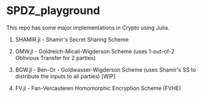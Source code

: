 # SPDZ_playground

This repo has some major implementations in Crypto using Julia.

1) SHAMIR.jl - Shamir's Secret Sharing Scheme

2) GMW.jl - Goldreich-Micali-Wigderson Scheme (uses 1-out-of-2 Oblivious Transfer for 2 parties) 

3) BGW.jl - Ben-Or - Goldwasser-Wigderson Scheme (uses Shamir's SS to distribute the inputs to all parties) [WIP]

4) FV.jl - Fan-Vercauteren Homomorphic Encryption Scheme (FVHE)
